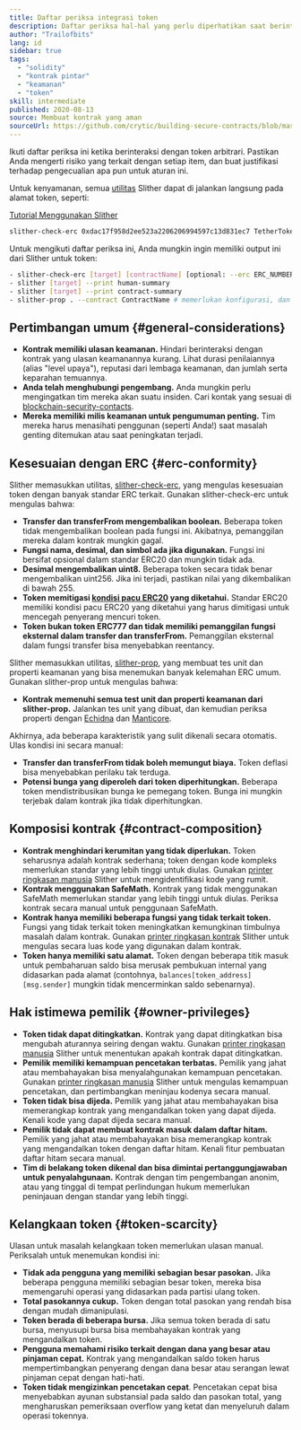 ```yaml
---
title: Daftar periksa integrasi token
description: Daftar periksa hal-hal yang perlu diperhatikan saat berinteraksi dengan token
author: "Trailofbits"
lang: id
sidebar: true
tags:
  - "solidity"
  - "kontrak pintar"
  - "keamanan"
  - "token"
skill: intermediate
published: 2020-08-13
source: Membuat kontrak yang aman
sourceUrl: https://github.com/crytic/building-secure-contracts/blob/master/development-guidelines/token_integration.md
---
```


Ikuti daftar periksa ini ketika berinteraksi dengan token arbitrari. Pastikan Anda mengerti risiko yang terkait dengan setiap item, dan buat justifikasi terhadap pengecualian apa pun untuk aturan ini.

Untuk kenyamanan, semua [utilitas](https://github.com/crytic/slither#tools) Slither dapat di jalankan langsung pada alamat token, seperti:

[Tutorial Menggunakan Slither](/developers/tutorials/how-to-use-slither-to-find-smart-contract-bugs/)

```bash
slither-check-erc 0xdac17f958d2ee523a2206206994597c13d831ec7 TetherToken
```

Untuk mengikuti daftar periksa ini, Anda mungkin ingin memiliki output ini dari Slither untuk token:

```bash
- slither-check-erc [target] [contractName] [optional: --erc ERC_NUMBER]
- slither [target] --print human-summary
- slither [target] --print contract-summary
- slither-prop . --contract ContractName # memerlukan konfigurasi, dan menggunakan Echidna dan Manticore
```

## Pertimbangan umum {#general-considerations}

- **Kontrak memiliki ulasan keamanan.** Hindari berinteraksi dengan kontrak yang ulasan keamanannya kurang. Lihat durasi penilaiannya (alias "level upaya"), reputasi dari lembaga keamanan, dan jumlah serta keparahan temuannya.
- **Anda telah menghubungi pengembang.** Anda mungkin perlu mengingatkan tim mereka akan suatu insiden. Cari kontak yang sesuai di [blockchain-security-contacts](https://github.com/crytic/blockchain-security-contacts).
- **Mereka memiliki milis keamanan untuk pengumuman penting.** Tim mereka harus menasihati penggunan (seperti Anda!) saat masalah genting ditemukan atau saat peningkatan terjadi.

## Kesesuaian dengan ERC {#erc-conformity}

Slither memasukkan utilitas, [slither-check-erc](https://github.com/crytic/slither/wiki/ERC-Conformance), yang mengulas kesesuaian token dengan banyak standar ERC terkait. Gunakan slither-check-erc untuk mengulas bahwa:

- **Transfer dan transferFrom mengembalikan boolean.** Beberapa token tidak mengembalikan boolean pada fungsi ini. Akibatnya, pemanggilan mereka dalam kontrak mungkin gagal.
- **Fungsi nama, desimal, dan simbol ada jika digunakan.** Fungsi ini bersifat opsional dalam standar ERC20 dan mungkin tidak ada.
- **Desimal mengembalikan uint8.** Beberapa token secara tidak benar mengembalikan uint256. Jika ini terjadi, pastikan nilai yang dikembalikan di bawah 255.
- **Token memitigasi [kondisi pacu ERC20](https://github.com/ethereum/EIPs/issues/20#issuecomment-263524729) yang diketahui.** Standar ERC20 memiliki kondisi pacu ERC20 yang diketahui yang harus dimitigasi untuk mencegah penyerang mencuri token.
- **Token bukan token ERC777 dan tidak memiliki pemanggilan fungsi eksternal dalam transfer dan transferFrom.** Pemanggilan eksternal dalam fungsi transfer bisa menyebabkan reentancy.

Slither memasukkan utilitas, [slither-prop](https://github.com/crytic/slither/wiki/Property-generation), yang membuat tes unit dan properti keamanan yang bisa menemukan banyak kelemahan ERC umum. Gunakan slither-prop untuk mengulas bahwa:

- **Kontrak memenuhi semua test unit dan properti keamanan dari slither-prop.** Jalankan tes unit yang dibuat, dan kemudian periksa properti dengan [Echidna](https://github.com/crytic/echidna) dan [Manticore](https://manticore.readthedocs.io/en/latest/verifier.html).

Akhirnya, ada beberapa karakteristik yang sulit dikenali secara otomatis. Ulas kondisi ini secara manual:

- **Transfer dan transferFrom tidak boleh memungut biaya.** Token deflasi bisa menyebabkan perilaku tak terduga.
- **Potensi bunga yang diperoleh dari token diperhitungkan.** Beberapa token mendistribusikan bunga ke pemegang token. Bunga ini mungkin terjebak dalam kontrak jika tidak diperhitungkan.

## Komposisi kontrak {#contract-composition}

- **Kontrak menghindari kerumitan yang tidak diperlukan.** Token seharusnya adalah kontrak sederhana; token dengan kode kompleks memerlukan standar yang lebih tinggi untuk diulas. Gunakan [printer ringkasan manusia](https://github.com/crytic/slither/wiki/Printer-documentation#human-summary) Slither untuk mengidentifikasi kode yang rumit.
- **Kontrak menggunakan SafeMath.** Kontrak yang tidak menggunakan SafeMath memerlukan standar yang lebih tinggi untuk diulas. Periksa kontrak secara manual untuk penggunaan SafeMath.
- **Kontrak hanya memiliki beberapa fungsi yang tidak terkait token.** Fungsi yang tidak terkait token meningkatkan kemungkinan timbulnya masalah dalam kontrak. Gunakan [printer ringkasan kontrak](https://github.com/crytic/slither/wiki/Printer-documentation#contract-summary) Slither untuk mengulas secara luas kode yang digunakan dalam kontrak.
- **Token hanya memiliki satu alamat.** Token dengan beberapa titik masuk untuk pembaharuan saldo bisa merusak pembukuan internal yang didasarkan pada alamat (contohnya, `balances[token_address][msg.sender]` mungkin tidak mencerminkan saldo sebenarnya).

## Hak istimewa pemilik {#owner-privileges}

- **Token tidak dapat ditingkatkan.** Kontrak yang dapat ditingkatkan bisa mengubah aturannya seiring dengan waktu. Gunakan [printer ringkasan manusia](https://github.com/crytic/slither/wiki/Printer-documentation#contract-summary) Slither untuk menentukan apakah kontrak dapat ditingkatkan.
- **Pemilik memiliki kemampuan pencetakan terbatas.** Pemilik yang jahat atau membahayakan bisa menyalahgunakan kemampuan pencetakan. Gunakan [printer ringkasan manusia](https://github.com/crytic/slither/wiki/Printer-documentation#contract-summary) Slither untuk mengulas kemampuan pencetakan, dan pertimbangkan meninjau kodenya secara manual.
- **Token tidak bisa dijeda.** Pemilik yang jahat atau membahayakan bisa memerangkap kontrak yang mengandalkan token yang dapat dijeda. Kenali kode yang dapat dijeda secara manual.
- **Pemilik tidak dapat membuat kontrak masuk dalam daftar hitam.** Pemilik yang jahat atau membahayakan bisa memerangkap kontrak yang mengandalkan token dengan daftar hitam. Kenali fitur pembuatan daftar hitam secara manual.
- **Tim di belakang token dikenal dan bisa dimintai pertanggungjawaban untuk penyalahgunaan.** Kontrak dengan tim pengembangan anonim, atau yang tinggal di tempat perlindungan hukum memerlukan peninjauan dengan standar yang lebih tinggi.

## Kelangkaan token {#token-scarcity}

Ulasan untuk masalah kelangkaan token memerlukan ulasan manual. Periksalah untuk menemukan kondisi ini:

- **Tidak ada pengguna yang memiliki sebagian besar pasokan.** Jika beberapa pengguna memiliki sebagian besar token, mereka bisa memengaruhi operasi yang didasarkan pada partisi ulang token.
- **Total pasokannya cukup.** Token dengan total pasokan yang rendah bisa dengan mudah dimanipulasi.
- **Token berada di beberapa bursa.** Jika semua token berada di satu bursa, menyusupi bursa bisa membahayakan kontrak yang mengandalkan token.
- **Pengguna memahami risiko terkait dengan dana yang besar atau pinjaman cepat.** Kontrak yang mengandalkan saldo token harus mempertimbangkan penyerang dengan dana besar atau serangan lewat pinjaman cepat dengan hati-hati.
- **Token tidak mengizinkan pencetakan cepat**. Pencetakan cepat bisa menyebabkan ayunan substansial pada saldo dan pasokan total, yang mengharuskan pemeriksaan overflow yang ketat dan menyeluruh dalam operasi tokennya.

